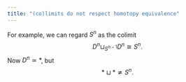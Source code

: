 ```yaml
---
title: "(co)limits do not respect homotopy equivalence"
---
```


For example, we can regard $S^n$ as the colimit $$D^n\sqcup_{S^{n-1}}D^n\cong S^n.$$ Now $D^n\simeq \ast$, but $$\ast\sqcup \ast\not\simeq S^n.$$
